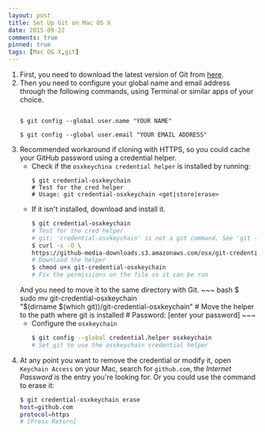 ```yaml
---
layout: post
title: Set Up Git on Mac OS X
date: 2015-09-22
comments: true
pinned: true
tags: [Mac OS X,git]
---
```


1. First, you need to download the latest version of Git from [here](http://git-scm.com/downloads).
2. Then you need to configure your global name and email address through the following commands, using Terminal or similar apps of your choice.
    ``` shell
    
    $ git config --global user.name "YOUR NAME"
    
    $ git config --global user.email "YOUR EMAIL ADDRESS"
    
    ```
3. Recommended workaround if cloning with HTTPS, so you could cache your GitHub password using a credential helper.
    * Check if the ```osxkeychina credential helper``` is installed by running:
        ``` shell
        $ git credential-osxkeychain
        # Test for the cred helper
        # Usage: git credential-osxkeychain <get|store|erase>
        ```
    * If it isn't installed, download and install it. 
        ~~~ bash 
        $ git credential-osxkeychain
        # Test for the cred helper
        # git: 'credential-osxkeychain' is not a git command. See 'git --help'.
        $ curl -s -O \
        https://github-media-downloads.s3.amazonaws.com/osx/git-credential-osxkeychain
        # Download the helper
        $ chmod u+x git-credential-osxkeychain
        # Fix the permissions on the file so it can be run
        ~~~
    And you need to move it to the same directory with Git.
        ~~~ bash
        $ sudo mv git-credential-osxkeychain \
        "$(dirname $(which git))/git-credential-osxkeychain"
        # Move the helper to the path where git is installed
        # Password: [enter your password]
        ~~~
    * Configure the ```osxkeychain```
        ~~~ bash
        $ git config --global credential.helper osxkeychain
        # Set git to use the osxkeychain credential helper
        ~~~
4. At any point you want to remove the credential or modify it, open ```Keychain Access``` on your Mac, search for ```github.com```, the *Internet Password* is the entry you're looking for. Or you could use the command to erase it:
    ~~~ bash
    $ git credential-osxkeychain erase
    host=github.com
    protocol=https
    # [Press Return]
    ~~~
